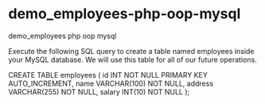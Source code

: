 # demo_employees-php-oop-mysql
demo_employees php oop mysql


Execute the following SQL query to create a table named employees inside your MySQL database. We will use this table for all of our future operations.

CREATE TABLE employees ( id INT NOT NULL PRIMARY KEY AUTO_INCREMENT, name VARCHAR(100) NOT NULL, address VARCHAR(255) NOT NULL, salary INT(10) NOT NULL );
